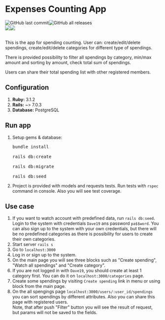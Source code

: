 # Expenses Counting App
<div style="display: flex;">
<img alt="GitHub last commit" src="https://img.shields.io/github/last-commit/kseniia-myronenko/expenses_app">
<img alt="GitHub all releases" src="https://img.shields.io/github/downloads/kseniia-myronenko/expenses_app/total">
</div>
<div style="display: flex;">
<img src="https://img.shields.io/badge/Ruby_on_Rails-CC0000?style=for-the-badge&logo=ruby-on-rails&logoColor=white" />
<img src="https://img.shields.io/badge/PostgreSQL-316192?style=for-the-badge&logo=postgresql&logoColor=white" />
</div><br>
<p>This is the app for spending counting. User can: create/edit/delete spendings, create/edit/delete categories for different type of spendings.</p>
<p>There is provided possibility to filter all spendings by category, min/max amount and sorting by amount, check total sum of spendings.</p>
<p>Users can share their total spending list with other registered members.</p>

<h2>Configuration</h2>

<ol>
<li><b>Ruby:</b> 3.1.2</li>
<li><b>Rails:</b> ~> 7.0.3</li>
<li><b>Database:</b> PostgreSQL</li>
</ol>

<h2>Run app</h2>
<ol>
<li>Setup gems & database:</li>
<pre>
bundle install<br>
rails db:create<br>
rails db:migrate<br>
rails db:seed
</pre>
<li>Project is provided with models and requests tests. Run tests with <code>rspec</code> command in console. Also you will see test coverage.</li>
</ol>
<h2>Use case</h2>
<ol>
<li>If you want to watch account with predefined data, run <code>rails db:seed</code>.<br> Login to the system with credentials  <code>Dave19</code> ans password <code>pa$$word</code>. You can also sign up to the system with your own credentials, but there will be no predefined categories as there is possibility for users to create their own categories.</li>
<li>Start server  <code>rails s</code></li>
<li>Go to <code>localhost:3000</code></li>
<li>Log in or sign up to the system.</li>
<li>On the main page you will see three blocks such as "Create spending", "Watch all spendings" and "Create category".</li>
<li>If you are not logged in with <code>Dave19</code>, you should create at least 1 category first. You can do it on <code>localhost:3000/categories</code> page.</li>
<li>Create some spendings by visiting <code>Create spending</code> link in menu or using block from the main page.</li>
<li>On the all spengings page <code>localhost:3000/users/:user_id/spendings</code> you can sort spendings by different attributes. Also you can share this page with registered users.<br>
Note, that after push "Filter" button you will see the result of request, but params will not be saved to the fields.</li>
</ol>
